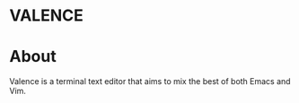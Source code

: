 # VALENCE

# About

Valence is a terminal text editor that aims to mix the best of both Emacs and Vim.
